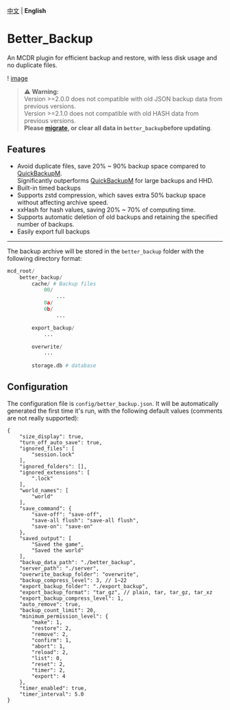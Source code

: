 [中文](README.md) | **English**

# Better_Backup

An MCDR plugin for efficient backup and restore, with less disk usage and no duplicate files.

! [image](https://github.com/z0z0r4/better_backup/assets/45303195/1f586ea7-a7f2-456d-bc19-09eade53f798)

> ⚠️ **Warning:**  
> Version >=2.0.0 does not compatible with old JSON backup data from previous versions.  
> Version >=2.1.0 does not compatible with old HASH data from previous versions.  
> **Please [migrate](https://github.com/z0z0r4/better_backup/blob/main/scripts/migrate.py), or clear all data in `better_backup`before updating**.

## Features

- Avoid duplicate files, save 20% ~ 90% backup space compared to [QuickBackupM](https://github.com/TISUnion/QuickBackupM).  
  Significantly outperforms [QuickBackupM](https://github.com/TISUnion/QuickBackupM) for large backups and HHD.
- Built-in timed backups
- Supports zstd compression, which saves extra 50% backup space without affecting archive speed.
- xxHash for hash values, saving 20% ~ 70% of computing time.
- Supports automatic deletion of old backups and retaining the specified number of backups.
- Easily export full backups

---

The backup archive will be stored in the `better_backup` folder with the following directory format:
```python
mcd_root/
    better_backup/
        cache/ # Backup files
            00/
                ...
            0a/
            0b/
                ...

        export_backup/
            ...

        overwrite/
            ...
        
        storage.db # database
```

## Configuration

The configuration file is `config/better_backup.json`. It will be automatically generated the first time it's run, with the following default values (comments are not really supported):

```json5
{
    "size_display": true,
    "turn_off_auto_save": true,
    "ignored_files": [
        "session.lock"
    ],
    "ignored_folders": [],
    "ignored_extensions": [
        ".lock"
    ],
    "world_names": [
        "world"
    ],
    "save_command": {
        "save-off": "save-off",
        "save-all flush": "save-all flush",
        "save-on": "save-on"
    },
    "saved_output": [
        "Saved the game",
        "Saved the world"
    ],
    "backup_data_path": "./better_backup",
    "server_path": "./server",
    "overwrite_backup_folder": "overwrite",
    "backup_compress_level": 3, // 1~22
    "export_backup_folder": "./export_backup",
    "export_backup_format": "tar_gz", // plain, tar, tar_gz, tar_xz
    "export_backup_compress_level": 1,
    "auto_remove": true,
    "backup_count_limit": 20,
    "minimum_permission_level": {
        "make": 1,
        "restore": 2,
        "remove": 2,
        "confirm": 1,
        "abort": 1,
        "reload": 2,
        "list": 0,
        "reset": 2,
        "timer": 2,
        "export": 4
    },
    "timer_enabled": true,
    "timer_interval": 5.0
}
```

